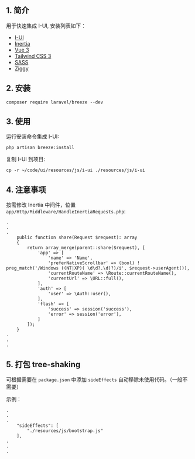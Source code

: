 ## 1. 简介

用于快速集成 I-UI, 安装列表如下：

-   [I-UI](https://ui.ilaoniu.cn)
-   [Inertia](https://inertiajs.com/)
-   [Vue 3](https://vuejs.org/)
-   [Tailwind CSS 3](https://tailwindcss.com/)
-   [SASS](https://sass-lang.com/)
-   [Ziggy](https://github.com/tighten/ziggy)

## 2. 安装

```
composer require laravel/breeze --dev
```

## 3. 使用

运行安装命令集成 I-UI:

```
php artisan breeze:install
```

复制 I-UI 到项目:

```
cp -r ~/code/ui/resources/js/i-ui ./resources/js/i-ui
```

## 4. 注意事项

按需修改 Inertia 中间件，位置 `app/Http/Middleware/HandleInertiaRequests.php`:

```
.
.
.
    public function share(Request $request): array
    {
        return array_merge(parent::share($request), [
            'app' => [
                'name' => 'Name',
                'preferNativeScrollbar' => (bool) ! preg_match('/Windows ((NT|XP)( \d\d?.\d)?)/i', $request->userAgent()),
                'currentRouteName' => \Route::currentRouteName(),
                'currentUrl' => \URL::full(),
            ],
            'auth' => [
                'user' => \Auth::user(),
            ],
            'flash' => [
                'success' => session('success'),
                'error' => session('error'),
            ]
        ]);
    }
.
.
.
```

## 5. 打包 tree-shaking

可根据需要在 `package.json` 中添加 `sideEffects` 自动移除未使用代码。（一般不需要）

示例：

```
.
.
.
    "sideEffects": [
        "./resources/js/bootstrap.js"
    ],
.
.
.
```

